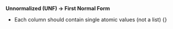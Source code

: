 **Unnormalized (UNF) -> First Normal Form**
- Each column should contain single atomic values (not a list)
{}